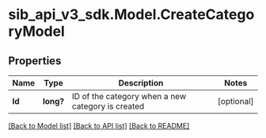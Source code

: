 # sib_api_v3_sdk.Model.CreateCategoryModel
## Properties

Name | Type | Description | Notes
------------ | ------------- | ------------- | -------------
**Id** | **long?** | ID of the category when a new category is created | [optional] 

[[Back to Model list]](../README.md#documentation-for-models) [[Back to API list]](../README.md#documentation-for-api-endpoints) [[Back to README]](../README.md)

